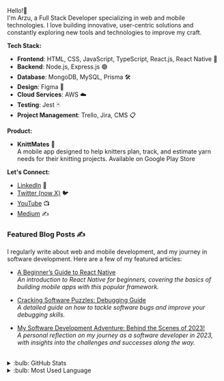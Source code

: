 Hello!👋  
I'm Arzu, a Full Stack Developer specializing in web and mobile technologies. I love building innovative, user-centric solutions and constantly exploring new tools and technologies to improve my craft.

**Tech Stack:**
 
- **Frontend**: HTML, CSS, JavaScript, TypeScript, React.js, React Native 📱
- **Backend**: Node.js, Express.js 🟢
- **Database**: MongoDB, MySQL, Prisma 🛠️
- **Design**: Figma 🎨
- **Cloud Services**: AWS ☁️
- **Testing**: Jest 🃏
- **Project Management**: Trello, Jira, CMS 📋

**Product:**

- **KnittMates** 🧶  
A mobile app designed to help knitters plan, track, and estimate yarn needs for their knitting projects.
Available on Google Play Store

**Let's Connect:**

- [LinkedIn](https://www.linkedin.com/in/arzucaner/) 💼  
- [Twitter (now X)](https://x.com/arz_ugny) 🐦  
- [YouTube](https://www.youtube.com/channel/UCsK0v6RouRYb5I1Ny8flrOg) 📺  
- [Medium](https://arzugny.medium.com/) ✍️

  
### Featured Blog Posts ✍️
I regularly write about web and mobile development, and my journey in software development. Here are a few of my featured articles:

- [A Beginner’s Guide to React Native](https://engineering.teknasyon.com/a-beginners-guide-to-react-native-769ef818e1b0)  
  *An introduction to React Native for beginners, covering the basics of building mobile apps with this popular framework.*

- [Cracking Software Puzzles: Debugging Guide](https://arzugny.medium.com/cracking-software-puzzles-debugging-guide-87da909b1283)  
  *A detailed guide on how to tackle software bugs and improve your debugging skills.*

- [My Software Development Adventure: Behind the Scenes of 2023!](https://arzugny.medium.com/my-software-development-adventure-behind-the-scenes-of-2023-15e835fe92f1)  
  *A personal reflection on my journey as a software developer in 2023, with insights into the challenges and successes along the way.*

  
<br />

<details>
<summary>:bulb: GitHub Stats</summary>
<img src="https://github-readme-stats.vercel.app/api?username=arzucaner&show_icons=true&theme=dracula">
</details>
 
<details>
<summary>:bulb: Most Used Language</summary>
<img src="https://github-readme-stats.vercel.app/api/top-langs/?username=arzucaner&layout=compact">
</details>
